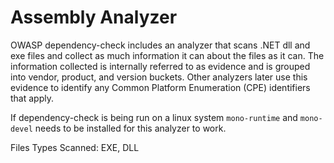 Assembly Analyzer
==============

OWASP dependency-check includes an analyzer that scans .NET dll and exe files and collect as
much information it can about the files as it can. The information collected
is internally referred to as evidence and is grouped into vendor, product, and version
buckets. Other analyzers later use this evidence to identify any Common Platform
Enumeration (CPE) identifiers that apply.

If dependency-check is being run on a linux system `mono-runtime` and `mono-devel` needs to be
installed for this analyzer to work.

Files Types Scanned: EXE, DLL
